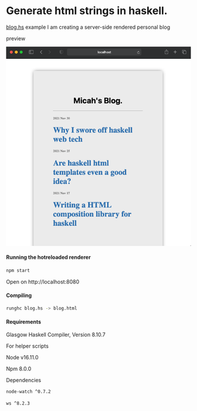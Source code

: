# Generate html strings in haskell.

[blog.hs](blog.hs) example I am creating a server-side rendered personal blog

preview

![blog.hs rendered to html](screen_blog.png)

#### Running the hotreloaded renderer

```bash
npm start
```
Open on http://localhost:8080

#### Compiling

```bash
runghc blog.hs -> blog.html
```

#### Requirements

Glasgow Haskell Compiler, Version 8.10.7

For helper scripts

Node v16.11.0

Npm 8.0.0

Dependencies

    node-watch ^0.7.2

    ws ^8.2.3